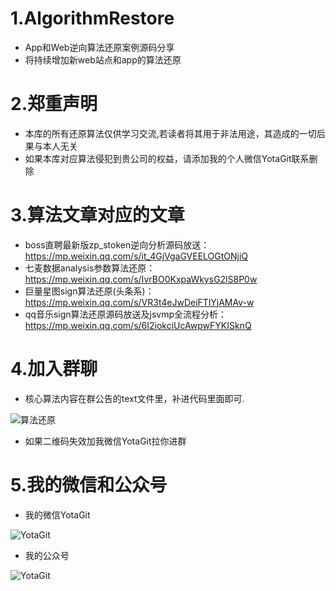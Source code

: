 # 1.AlgorithmRestore

- App和Web逆向算法还原案例源码分享
- 将持续增加新web站点和app的算法还原

# 2.郑重声明

- 本库的所有还原算法仅供学习交流,若读者将其用于非法用途，其造成的一切后果与本人无关
- 如果本库对应算法侵犯到贵公司的权益，请添加我的个人微信YotaGit联系删除

# 3.算法文章对应的文章
- boss直聘最新版zp_stoken逆向分析源码放送：https://mp.weixin.qq.com/s/it_4GjVgaGVEELOGtONjiQ
- 七麦数据analysis参数算法还原：https://mp.weixin.qq.com/s/IvrBO0KxpaWkysG2lS8P0w
- 巨量星图sign算法还原(头条系)：https://mp.weixin.qq.com/s/VR3t4eJwDeiFTlYjAMAv-w
- qq音乐sign算法还原源码放送及jsvmp全流程分析：https://mp.weixin.qq.com/s/6I2iokciUcAwpwFYKISknQ


# 4.加入群聊

- 核心算法内容在群公告的text文件里，补进代码里面即可.

 ![算法还原](https://mmbiz.qpic.cn/mmbiz_png/YYt02skhKQZM0QI7mnnKdria5DiaVDyugmEHr1aHoqUc6TPvF7yYPoaKumkJusx7lT26e3UueBLEibz1jt0OIqiaog/0?wx_fmt=png) 

 - 如果二维码失效加我微信YotaGit拉你进群

# 5.我的微信和公众号

- 我的微信YotaGit

 ![YotaGit](https://mmbiz.qpic.cn/mmbiz_jpg/YYt02skhKQao2pdSKoS3wpJeAjuDhLeMovOZTY7z8WQQs9aYr8SnicI6R2fdYuyJ3CMAoR5aKdIAKxBMgeRxJiaA/0?wx_fmt=jpeg) 

 - 我的公众号

 ![YotaGit](https://mmbiz.qpic.cn/mmbiz_png/YYt02skhKQbZaFCI7icGfA1cjTytgWXQgBpWvicGJAj4kvt0y2IaeBExxvldn0ME4HpzcXGwsVronL2FaaaeHm9Q/640?wx_fmt=png&wxfrom=5&wx_lazy=1&wx_co=1) 

